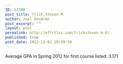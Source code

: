 ```yaml
---
ID: 12100
post_title: Trick,Steven M
author: Joel DesArmo
post_excerpt: ""
layout: post
permalink: http://effrtlss.com/tricksteven-m-6/
published: true
post_date: 2012-11-02 20:49:58
---
```

<p>Average GPA in Spring 2012 for first course listed: 3.171</p>